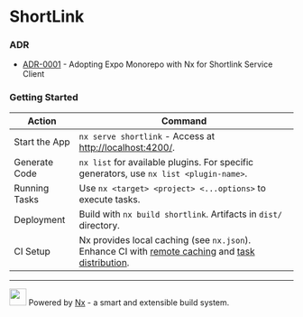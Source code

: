 # ShortLink

### ADR

- [ADR-0001](./docs/ADR/decisions/0001-init.md) - Adopting Expo Monorepo with Nx for Shortlink Service Client

### Getting Started

| Action        | Command                                                                                                                                                                                                     |
|---------------|-------------------------------------------------------------------------------------------------------------------------------------------------------------------------------------------------------------|
| Start the App | `nx serve shortlink` - Access at [http://localhost:4200/](http://localhost:4200/).                                                                                                                          |
| Generate Code | `nx list` for available plugins. For specific generators, use `nx list <plugin-name>`.                                                                                                                      |
| Running Tasks | Use `nx <target> <project> <...options>` to execute tasks.                                                                                                                                                  |
| Deployment    | Build with `nx build shortlink`. Artifacts in `dist/` directory.                                                                                                                                            |
| CI Setup      | Nx provides local caching (see `nx.json`). Enhance CI with [remote caching](https://nx.dev/core-features/share-your-cache) and [task distribution](https://nx.dev/core-features/distribute-task-execution). |

---

<a alt="Nx logo" href="https://nx.dev" target="_blank" rel="noreferrer"><img src="https://raw.githubusercontent.com/nrwl/nx/master/images/nx-logo.png" width="30"></a>
Powered by [Nx](https://nx.dev) - a smart and extensible build system.
